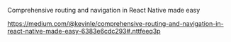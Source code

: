 Comprehensive routing and navigation in React Native made easy

https://medium.com/@kevinle/comprehensive-routing-and-navigation-in-react-native-made-easy-6383e6cdc293#.nttfeeq3p

